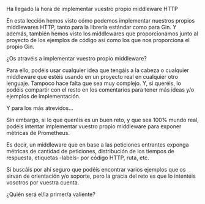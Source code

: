 Ha llegado la hora de implementar vuestro propio middleware HTTP

En esta lección hemos visto cómo podemos implementar nuestros propios middlewares HTTP, tanto para la librería estándar como para Gin. Y además, también hemos visto los middlewares que proporcionamos junto al proyecto de los ejemplos de código así como los que nos proporciona el propio Gin.


¿Os atravéis a implementar vuestro propio middleware?


Para ello, podéis usar cualquier idea que tengáis a la cabeza o cualquier middleware que estéis usando en un proyecto real en cualquier otro lenguaje.
Tampoco hace falta que sea muy complejo. Y, si queréis, lo podéis compartir con el resto en los comentarios para tener más ideas y/o ejemplos de implementación.


Y para los más atrevidos…

Sin embargo, si lo que queréis es un buen reto, y que sea 100% mundo real, podéis intentar implementar vuestro propio middleware para exponer métricas de Prometheus.


Es decir, un middleware que en base a las peticiones entrantes exponga métricas de cantidad de peticiones, distribución de los tiempos de respuesta, etiquetas -labels- por código HTTP, ruta, etc.


Si buscáis por ahí seguro que podéis encontrar varios ejemplos que os sirvan de orientación y/o soporte, pero la gracia del reto es que lo intentéis vosotros por vuestra cuenta.


¿Quién será el/la primer/a valiente?